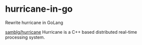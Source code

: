 # hurricane-in-go
Rewrite hurricane in GoLang

[samblg/hurricane](https://github.com/samblg/hurricane)
Hurricane is a C++ based distributed real-time processing system. 
